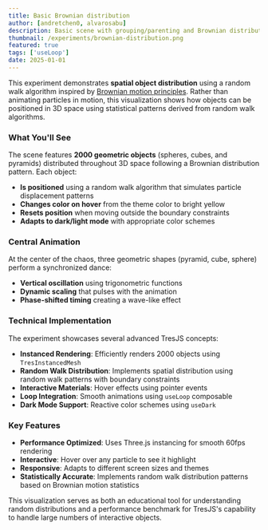 ```yaml
---
title: Basic Brownian distribution
author: [andretchen0, alvarosabu]
description: Basic scene with grouping/parenting and Brownian distribution of instances
thumbnail: /experiments/brownian-distribution.png
featured: true
tags: ['useLoop']
date: 2025-01-01
---
```



This experiment demonstrates **spatial object distribution** using a random walk algorithm inspired by [Brownian motion principles](https://en.wikipedia.org/wiki/Brownian_motion). Rather than animating particles in motion, this visualization shows how objects can be positioned in 3D space using statistical patterns derived from random walk algorithms.

### What You'll See

The scene features **2000 geometric objects** (spheres, cubes, and pyramids) distributed throughout 3D space following a Brownian distribution pattern. Each object:

- **Is positioned** using a random walk algorithm that simulates particle displacement patterns
- **Changes color on hover** from the theme color to bright yellow
- **Resets position** when moving outside the boundary constraints
- **Adapts to dark/light mode** with appropriate color schemes

### Central Animation

At the center of the chaos, three geometric shapes (pyramid, cube, sphere) perform a synchronized dance:

- **Vertical oscillation** using trigonometric functions
- **Dynamic scaling** that pulses with the animation
- **Phase-shifted timing** creating a wave-like effect

### Technical Implementation

The experiment showcases several advanced TresJS concepts:

- **Instanced Rendering**: Efficiently renders 2000 objects using `TresInstancedMesh`
- **Random Walk Distribution**: Implements spatial distribution using random walk patterns with boundary constraints
- **Interactive Materials**: Hover effects using pointer events
- **Loop Integration**: Smooth animations using `useLoop` composable
- **Dark Mode Support**: Reactive color schemes using `useDark`

### Key Features

- **Performance Optimized**: Uses Three.js instancing for smooth 60fps rendering
- **Interactive**: Hover over any particle to see it highlight
- **Responsive**: Adapts to different screen sizes and themes
- **Statistically Accurate**: Implements random walk distribution patterns based on Brownian motion statistics

This visualization serves as both an educational tool for understanding random distributions and a performance benchmark for TresJS's capability to handle large numbers of interactive objects.
